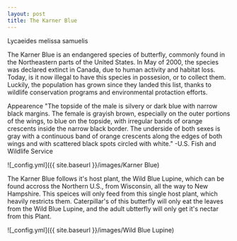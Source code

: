 ```yaml
---
layout: post
title: The Karner Blue
---
```

Lycaeides melissa samuelis

The Karner Blue is an endangered species of butterfly, commonly found in the Northeastern parts of the United States. In May of 2000, the species was declared extinct in Canada, due to human activity and habitat loss. Today, is it now illegal to have this species in possesion, or to collect them. Luckily, the population has grown since they landed this list, thanks to wildlife conservation programs and environmental protaction efforts.

Appearence
"The topside of the male is silvery or dark blue with narrow black margins. The female is grayish brown, especially on the outer portions of the wings, to blue on the topside, with irregular bands of orange crescents inside the narrow black border. The underside of both sexes is gray with a continuous band of orange crescents along the edges of both wings and with scattered black spots circled with white." -U.S. Fish and Wildlife Service

![_config.yml]({{ site.baseurl }}/images/Karner Blue)

The Karner Blue follows it's host plant, the Wild Blue Lupine, which can be found accross the Northern U.S., from Wisconsin, all the way to New Hampshire. This speices will only feed from this single host plant, which heavily restricts them. Caterpillar's of this butterfly will only eat the leaves from the Wild Blue Lupine, and the adult ubtterfly will only get it's nectar from this Plant.

![_config.yml]({{ site.baseurl }}/images/Wild Blue Lupine)




